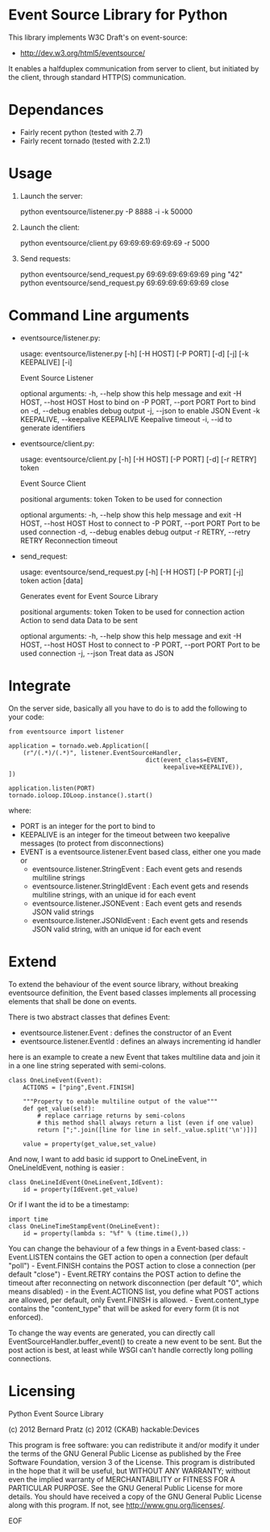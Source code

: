 Event Source Library for Python
===============================

This library implements W3C Draft's on event-source:
 * http://dev.w3.org/html5/eventsource/

It enables a halfduplex communication from server to client, but initiated
by the client, through standard HTTP(S) communication.

Dependances
===========

 - Fairly recent python (tested with 2.7)
 - Fairly recent tornado (tested with 2.2.1)

Usage
=====

 1. Launch the server:
    
    python eventsource/listener.py -P 8888 -i -k 50000

 2. Launch the client:

    python eventsource/client.py 69:69:69:69:69:69 -r 5000

 3. Send requests:

    python eventsource/send_request.py 69:69:69:69:69:69 ping "42"
    python eventsource/send_request.py 69:69:69:69:69:69 close

Command Line arguments
======================

 - eventsource/listener.py:

    usage: eventsource/listener.py [-h] [-H HOST] [-P PORT] [-d]
                                                [-j] [-k KEEPALIVE] [-i]

    Event Source Listener

    optional arguments:
    -h, --help            show this help message and exit
    -H HOST, --host HOST  Host to bind on
    -P PORT, --port PORT  Port to bind on
    -d, --debug           enables debug output
    -j, --json            to enable JSON Event
    -k KEEPALIVE, --keepalive KEEPALIVE
                            Keepalive timeout
    -i, --id              to generate identifiers

 - eventsource/client.py:

    usage: eventsource/client.py [-h] [-H HOST] [-P PORT] [-d]
                                            [-r RETRY]
                                            token

    Event Source Client

    positional arguments:
    token                 Token to be used for connection

    optional arguments:
    -h, --help            show this help message and exit
    -H HOST, --host HOST  Host to connect to
    -P PORT, --port PORT  Port to be used connection
    -d, --debug           enables debug output
    -r RETRY, --retry RETRY
                            Reconnection timeout

 - send_request:

    usage: eventsource/send_request.py [-h] [-H HOST] [-P PORT] [-j]
                                        token action [data]

    Generates event for Event Source Library

    positional arguments:
    token                 Token to be used for connection
    action                Action to send
    data                  Data to be sent

    optional arguments:
    -h, --help            show this help message and exit
    -H HOST, --host HOST  Host to connect to
    -P PORT, --port PORT  Port to be used connection
    -j, --json            Treat data as JSON


Integrate
=========

On the server side, basically all you have to do is to add the following to your code:

    from eventsource import listener

    application = tornado.web.Application([
        (r"/(.*)/(.*)", listener.EventSourceHandler, 
                                          dict(event_class=EVENT,
                                               keepalive=KEEPALIVE)),
    ])

    application.listen(PORT)
    tornado.ioloop.IOLoop.instance().start()

where:
 - PORT is an integer for the port to bind to
 - KEEPALIVE is an integer for the timeout between two keepalive messages (to protect from disconnections)
 - EVENT is a eventsource.listener.Event based class, either one you made or 
    - eventsource.listener.StringEvent : Each event gets and resends multiline strings
    - eventsource.listener.StringIdEvent : Each event gets and resends multiline strings, with an unique id for each event
    - eventsource.listener.JSONEvent : Each event gets and resends JSON valid strings
    - eventsource.listener.JSONIdEvent : Each event gets and resends JSON valid string, with an unique id for each event

Extend
======

To extend the behaviour of the event source library, without breaking eventsource
definition, the Event based classes implements all processing elements that shall
be done on events. 

There is two abstract classes that defines Event:
 - eventsource.listener.Event : defines the constructor of an Event
 - eventsource.listener.EventId : defines an always incrementing id handler

here is an example to create a new Event that takes multiline data and join it in a one
line string seperated with semi-colons.

    class OneLineEvent(Event):
        ACTIONS = ["ping",Event.FINISH]

        """Property to enable multiline output of the value"""
        def get_value(self):
            # replace carriage returns by semi-colons
            # this method shall always return a list (even if one value)
            return [";".join([line for line in self._value.split('\n')])]

        value = property(get_value,set_value)

And now, I want to add basic id support to OneLineEvent, in OneLineIdEvent, 
nothing is easier :

    class OneLineIdEvent(OneLineEvent,IdEvent):
        id = property(IdEvent.get_value)

Or if I want the id to be a timestamp:

    import time
    class OneLineTimeStampEvent(OneLineEvent):
        id = property(lambda s: "%f" % (time.time(),))

You can change the behaviour of a few things in a Event-based class:
    - Event.LISTEN contains the GET action to open a connection (per default "poll")
    - Event.FINISH contains the POST action to close a connection (per default "close")
    - Event.RETRY contains the POST action to define the timeout after reconnecting on network disconnection (per default "0", which means disabled)
    - in the Event.ACTIONS list, you define what POST actions are allowed, per default,  only Event.FINISH is allowed. 
    - Event.content_type contains the "content_type" that will be asked for every form (it is not enforced).

To change the way events are generated, you can directly call EventSourceHandler.buffer_event()
to create a new event to be sent. But the post action is best, at least while WSGI can't handle
correctly long polling connections.

Licensing
=========

Python Event Source Library

(c) 2012 Bernard Pratz
(c) 2012 (CKAB) hackable:Devices

This program is free software: you can redistribute it and/or modify it under the terms of the GNU General Public License as published by the Free Software Foundation, version 3 of the License.
This program is distributed in the hope that it will be useful, but WITHOUT ANY WARRANTY; without even the implied warranty of MERCHANTABILITY or FITNESS FOR A PARTICULAR PURPOSE. See the GNU General Public License for more details.
You should have received a copy of the GNU General Public License along with this program. If not, see http://www.gnu.org/licenses/.

EOF
